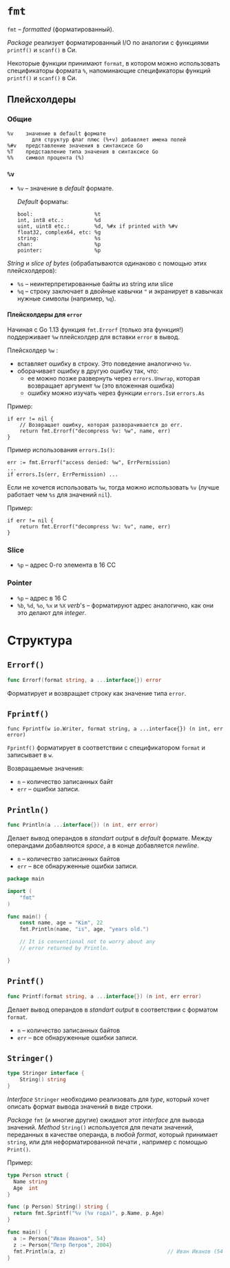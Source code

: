 

# `fmt`

`fmt` – *formatted* (форматированный). 

*Package* реализует форматированный I/O по аналогии с функциями `printf()` и `scanf()` в Си. 

Некоторые функции принимают `format`, в котором можно использовать спецификаторы формата `%`, напоминающие спецификаторы функций `printf()` и `scanf()` в Си.

## Плейсхолдеры

### Общие 

```
%v    значение в default формате
	    для структур флаг плюс (%+v) добавляет имена полей
%#v   представление значения в синтаксисе Go
%T    представление типа значения в синтаксисе Go
%%    символ процента (%)
```





### `%v`

- `%v` – значение в *default* формате.

  *Default* форматы:

  ```
  bool:                    %t
  int, int8 etc.:          %d
  uint, uint8 etc.:        %d, %#x if printed with %#v
  float32, complex64, etc: %g
  string:                  %s
  chan:                    %p
  pointer:                 %p
  ```

*String* и *slice of bytes* (обрабатываются одинаково с помощью этих плейсхолдеров):

- `%s` – неинтерпретированные байты из string или slice
- `%q` – строку заключает в двойные кавычки `"` и экранирует в кавычках нужные символы (например, `%q`).

#### Плейсхолдеры для `error`

Начиная с Go 1.13 функция `fmt.Errorf` (только эта функция!) поддерживает `%w` плейсхолдер для вставки `error` в вывод. 

Плейсхолдер `%w` :

- вставляет ошибку в строку. Это поведение аналогично  `%v`.
- оборачивает ошибку в другую ошибку так, что:
  - ее можно позже развернуть через `errors.Unwrap`, которая возвращает аргумент `%w` (это вложенная ошибка)
  - ошибку можно изучать через функции `errors.Is`и `errors.As`

Пример:

```
if err != nil {
    // Возвращает ошибку, которая разворачивается до err.
    return fmt.Errorf("decompress %v: %w", name, err)
}
```

Пример использования `errors.Is()`:

```
err := fmt.Errorf("access denied: %w", ErrPermission)
...
if errors.Is(err, ErrPermission) ...
```

Если не хочется использовать `%w`, тогда можно использовать `%v` (лучше работает чем `%s` для значений `nil`).

Пример:

```
if err != nil {
    return fmt.Errorf("decompress %v: %v", name, err)
}
```



### Slice

- `%p` – адрес 0-го элемента в 16 СС



### Pointer

- `%p` – адрес в 16 С
- `%b`, `%d`, `%o`, `%x` и `%X` *verb*'s – форматируют адрес аналогично, как они это делают для *integer*.



# Структура



## `Errorf()`

```go
func Errorf(format string, a ...interface{}) error
```

Форматирует и возвращает строку как значение типа `error`.



## `Fprintf()`

```
func Fprintf(w io.Writer, format string, a ...interface{}) (n int, err error)
```

`Fprintf()` форматирует в соответствии с спецификатором `format` и записывает в `w`. 

Возвращаемые значения:

- `n` – количество записанных байт
- `err` – ошибки записи.







## `Println()`

```go
func Println(a ...interface{}) (n int, err error)
```

Делает вывод операндов в *standart output* в *default* формате. Между операндами добавляются *space*, а в конце добавляется *newline*. 

- `n` – количество записанных байтов
- `err` – все обнаруженные ошибки записи.

```go
package main

import (
	"fmt"
)

func main() {
	const name, age = "Kim", 22
	fmt.Println(name, "is", age, "years old.")

	// It is conventional not to worry about any
	// error returned by Println.

}
```



## `Printf()`

```go
func Printf(format string, a ...interface{}) (n int, err error)
```

Делает вывод операндов в *standart output* в соответствии с форматом `format`. 

- `n` – количество записанных байтов
- `err` – все обнаруженные ошибки записи.





## `Stringer()`

```go
type Stringer interface {
	String() string
}
```

*Interface* `Stringer` необходимо реализовать для *type*, который хочет описать формат вывода значений в виде строки. 

*Package* `fmt` (и многие другие) ожидают этот *interface* для вывода значений. *Method* `String()` используется для печати значений, переданных в качестве операнда, в любой *format*, который принимает `string`, или для неформатированной печати , например с помощью `Print()`.

Пример:

```go
type Person struct {
  Name string
  Age  int
}

func (p Person) String() string {
  return fmt.Sprintf("%v (%v года)", p.Name, p.Age)
}

func main() {
  a := Person{"Иван Иванов", 54}
  z := Person{"Петр Петров", 2004}
  fmt.Println(a, z) 								// Иван Иванов (54 года) Петр Петров (2004 года)
}
```

